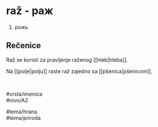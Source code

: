 # raž - раж

1. рожь  

## Rečenice

Raž se koristi za pravljenje raženog [[hleb|hleba]].  

Na [[polje|polju]] raste raž zajedno sa [[pšenica|pšenicom]].  

<br>

#vrsta/imenica  
#nivo/A2  

#tema/hrana  
#tema/priroda  

